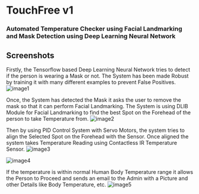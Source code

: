 # TouchFree v1
### Automated Temperature Checker using Facial Landmarking and Mask Detection using Deep Learning Neural Network

## Screenshots

Firstly, the Tensorflow based Deep Learning Neural Network tries to detect if the person is wearing a Mask or not. The System has been made Robust by training it with many different examples to prevent False Positives.
![image1](screenshots/image1.jpg)


Once, the System has detected the Mask it asks the user to remove the mask so that it can perform Facial Landmarking. The System is using DLIB Module for Facial Landmarking to find the best Spot on the Forehead of the person to take Temperature from.
![image2](screenshots/image2.jpg)


Then by using PID Control System with Servo Motors, the system tries to align the Selected Spot on the Forehead with the Sensor. Once aligned the system takes Temperature Reading using Contactless IR Temperature Sensor.
![image3](screenshots/image3.jpg)

![image4](screenshots/image4.jpg)


If the temperature is within normal Human Body Temperature range it allows the Person to Proceed and sends an email to the Admin with a Picture and other Details like Body Temperature, etc.
![image5](screenshots/image5.jpg)
